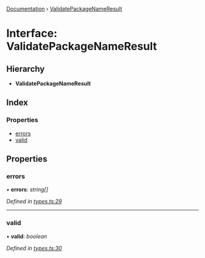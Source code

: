 [Documentation](../README.md) › [ValidatePackageNameResult](validatepackagenameresult.md)

# Interface: ValidatePackageNameResult

## Hierarchy

* **ValidatePackageNameResult**

## Index

### Properties

* [errors](validatepackagenameresult.md#errors)
* [valid](validatepackagenameresult.md#valid)

## Properties

###  errors

• **errors**: *string[]*

*Defined in [types.ts:29](https://github.com/dylanaubrey/repodog/blob/dda5c3c/packages/helpers/src/types.ts#L29)*

___

###  valid

• **valid**: *boolean*

*Defined in [types.ts:30](https://github.com/dylanaubrey/repodog/blob/dda5c3c/packages/helpers/src/types.ts#L30)*
